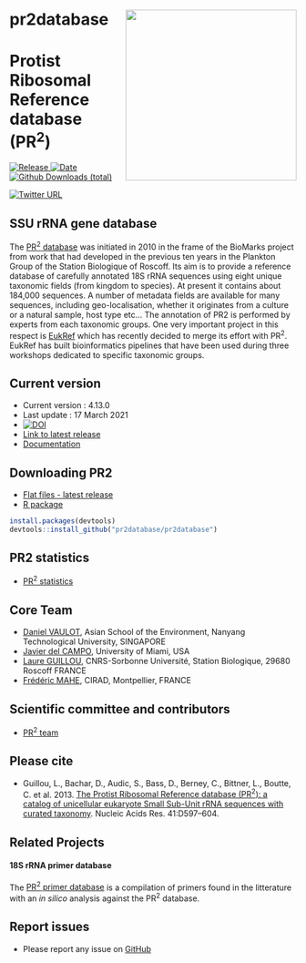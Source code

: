 # pr2database <img src="https://pr2-database.org/img/pr2_logo_16_9_big.png" width="300" align="right" />

Protist Ribosomal Reference database (PR<sup>2</sup>)
=====================================================

[![Release](https://img.shields.io/badge/release-4.13.0-blue.svg)
![Date](https://img.shields.io/badge/date-17%20March%202021-lightgrey.svg)
![Github Downloads
(total)](https://img.shields.io/github/downloads/pr2database/pr2database/total.svg)](https://github.com/vaulot/pr2_database/releases)

[![Twitter
URL](https://img.shields.io/twitter/url/http/shields.io.svg?style=social)](https://twitter.com/intent/tweet?text=PR2%20database&url=https://github.com/vaulot/pr2_database&hashtags=PR2database)

## SSU rRNA gene database

The [PR<sup>2</sup> database](https://pr2-database.org/) was initiated in 2010 in the frame of the BioMarks project from work that had developed in the previous ten years in the Plankton Group of the Station Biologique of Roscoff.  Its aim is to provide a reference database of carefully annotated 18S rRNA sequences using  eight unique taxonomic fields (from kingdom to species).  At present it contains about 184,000 sequences. A number of metadata fields are available for many sequences, including geo-localisation, whether it originates from a culture or a natural sample, host type etc... The annotation of PR2 is performed by experts from each taxonomic groups.  One very important project in this respect is [EukRef](https://pr2-database.org/eukref/about/) which has recently decided to merge its effort with PR<sup>2</sup>. EukRef has built bioinformatics pipelines that have been used during three workshops dedicated to specific taxonomic groups.

## Current version

-   Current version : 4.13.0
-   Last update : 17 March 2021
-   [![DOI](https://zenodo.org/badge/DOI/10.5281/zenodo.3362765.svg)](https://doi.org/10.5281/zenodo.3362765)
-   [Link to latest release](https://github.com/pr2database/pr2database/releases)
-   [Documentation](https://pr2-database.org/#documentation)


## Downloading PR2

-   [Flat files - latest release](https://github.com/pr2database/pr2database/releases)
-   [R package](https://pr2database.github.io/pr2database/index.html)

``` r
install.packages(devtools)
devtools::install_github("pr2database/pr2database")
```

## PR2 statistics

-   [PR<sup>2</sup> statistics](https://pr2database.github.io/pr2database/articles/pr2_stats.html)

## Core Team

-   [Daniel VAULOT](mailto:vaulot@gmail.com), Asian School of the Environment, Nanyang Technological University, SINGAPORE
-   [Javier del CAMPO](mailto:jdelcampo@rsmas.miami.edu), University of Miami, USA
-   [Laure GUILLOU](mailto:lguillou@sb-roscoff.fr), CNRS-Sorbonne Université, Station Biologique, 29680 Roscoff FRANCE
-   [Frédéric MAHE](mailto:frederic.mahe@cirad.fr), CIRAD, Montpellier, FRANCE

## Scientific committee and contributors

-  [PR<sup>2</sup> team](https://pr2-database.org/team/)  

## Please cite

-   Guillou, L., Bachar, D., Audic, S., Bass, D., Berney, C., Bittner,
    L., Boutte, C. et al. 2013. [The Protist Ribosomal Reference
    database (PR<sup>2</sup>): a catalog of unicellular eukaryote Small
    Sub-Unit rRNA sequences with curated
    taxonomy](http://nar.oxfordjournals.org/lookup/doi/10.1093/nar/gks1160).
    Nucleic Acids Res. 41:D597–604.

## Related Projects

#### 18S rRNA primer database

The [PR<sup>2</sup> primer
database](https://github.com/pr2database/pr2-primers) is a compilation
of primers found in the litterature with an *in silico* analysis against
the PR<sup>2</sup> database.


## Report issues

-   Please report any issue on [GitHub](https://github.com/vaulot/pr2_database/issues)
